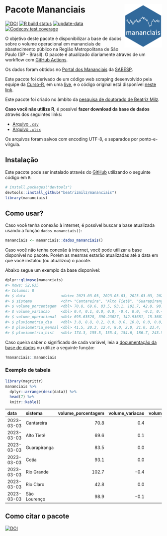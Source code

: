 
<!-- README.md is generated from README.Rmd. Please edit that file -->

# Pacote Mananciais <img src="man/figures/hexlogo.png" align="right" width = "120px"/>

<!-- badges: start -->

[![DOI](https://zenodo.org/badge/DOI/10.5281/zenodo.4733056.svg)](https://doi.org/10.5281/zenodo.4733056)
[![R build
status](https://github.com/beatrizmilz/mananciais/workflows/R-CMD-check/badge.svg)](https://github.com/beatrizmilz/mananciais/actions)
[![update-data](https://github.com/beatrizmilz/mananciais/actions/workflows/2-update_data.yaml/badge.svg)](https://github.com/beatrizmilz/mananciais/actions/workflows/2-update_data.yaml)
[![Codecov test
coverage](https://codecov.io/gh/beatrizmilz/mananciais/branch/master/graph/badge.svg)](https://codecov.io/gh/beatrizmilz/mananciais?branch=master)
<!-- badges: end -->

O objetivo deste pacote é disponibilizar a base de dados sobre o volume
operacional em mananciais de abastecimento público na Região
Metropolitana de São Paulo (SP - Brasil). O pacote é atualizado
diariamente através de um workflow com [GitHub
Actions](https://github.com/beatrizmilz/mananciais/actions).

Os dados foram obtidos no [Portal dos
Mananciais](http://mananciais.sabesp.com.br/Situacao) da
[SABESP](http://site.sabesp.com.br/site/Default.aspx).

Este pacote foi derivado de um código web scraping desenvolvido pela
equipe da [Curso-R](https://www.curso-r.com/), em uma
[live](https://youtu.be/jvZIxrMmOcQ), e o código original está
disponível [neste
link](https://github.com/curso-r/lives/blob/master/drafts/20200730_scraper_sabesp.R).

Este pacote foi criado no âmbito da [pesquisa de doutorado de Beatriz
Milz](https://beatrizmilz.github.io/tese/).

**Caso você não utilize R**, é possível **fazer download da base de
dados** através dos seguintes links:

- [Arquivo
  `.csv`](https://github.com/beatrizmilz/mananciais/raw/master/inst/extdata/mananciais.csv)
- [Arquivo
  `.xlsx`](https://github.com/beatrizmilz/mananciais/blob/master/inst/extdata/mananciais.xlsx?raw=true)

Os arquivos foram salvos com encoding UTF-8, e separados por
ponto-e-vírgula.

## Instalação

Este pacote pode ser instalado através do [GitHub](https://github.com/)
utilizando o seguinte código em `R`:

``` r
# install.packages("devtools")
devtools::install_github("beatrizmilz/mananciais")
library(mananciais)
```

## Como usar?

Caso você tenha conexão à internet, é possível buscar a base atualizada
usando a função `dados_mananciais()`:

``` r
mananciais <- mananciais::dados_mananciais() 
```

Caso você não tenha conexão à internet, você pode utilizar a base
disponível no pacote. Porém as mesmas estarão atualizadas até a data em
que você instalou (ou atualizou) o pacote.

Abaixo segue um exemplo da base disponível:

``` r
dplyr::glimpse(mananciais)
#> Rows: 52,635
#> Columns: 8
#> $ data                <date> 2023-03-03, 2023-03-03, 2023-03-03, 2023-03-03, 2…
#> $ sistema             <chr> "Cantareira", "Alto Tietê", "Guarapiranga", "Cotia…
#> $ volume_porcentagem  <dbl> 70.8, 69.6, 83.5, 93.1, 102.7, 42.8, 98.9, 70.4, 6…
#> $ volume_variacao     <dbl> 0.4, 0.1, 0.0, 0.0, -0.4, 0.0, -0.1, 0.4, 0.2, 0.0…
#> $ volume_operacional  <dbl> 695.63528, 390.23027, 142.93681, 15.36072, 115.260…
#> $ pluviometria_dia    <dbl> 3.8, 8.8, 0.2, 0.0, 0.0, 10.0, 0.0, 0.0, 0.0, 3.8,…
#> $ pluviometria_mensal <dbl> 41.5, 20.3, 12.4, 8.0, 2.0, 21.0, 23.4, 37.7, 11.5…
#> $ pluviometria_hist   <dbl> 174.3, 155.5, 155.4, 154.6, 186.7, 243.5, 196.8, 1…
```

Caso queira saber o significado de cada variável, leia a [documentação
da base de
dados](https://beatrizmilz.github.io/mananciais/reference/mananciais.html)
ou utilize a seguinte função:

``` r
?mananciais::mananciais
```

### Exemplo de tabela

``` r
library(magrittr)
mananciais %>% 
  dplyr::arrange(desc(data)) %>% 
  head(7) %>%
  knitr::kable()
```

| data       | sistema      | volume_porcentagem | volume_variacao | volume_operacional | pluviometria_dia | pluviometria_mensal | pluviometria_hist |
|:-----------|:-------------|-------------------:|----------------:|-------------------:|-----------------:|--------------------:|------------------:|
| 2023-03-03 | Cantareira   |               70.8 |             0.4 |          695.63528 |              3.8 |                41.5 |             174.3 |
| 2023-03-03 | Alto Tietê   |               69.6 |             0.1 |          390.23027 |              8.8 |                20.3 |             155.5 |
| 2023-03-03 | Guarapiranga |               83.5 |             0.0 |          142.93681 |              0.2 |                12.4 |             155.4 |
| 2023-03-03 | Cotia        |               93.1 |             0.0 |           15.36072 |              0.0 |                 8.0 |             154.6 |
| 2023-03-03 | Rio Grande   |              102.7 |            -0.4 |          115.26069 |              0.0 |                 2.0 |             186.7 |
| 2023-03-03 | Rio Claro    |               42.8 |             0.0 |            5.84471 |             10.0 |                21.0 |             243.5 |
| 2023-03-03 | São Lourenço |               98.9 |            -0.1 |           87.80351 |              0.0 |                23.4 |             196.8 |

## Como citar o pacote

[![DOI](https://zenodo.org/badge/DOI/10.5281/zenodo.4733056.svg)](https://doi.org/10.5281/zenodo.4733056)
